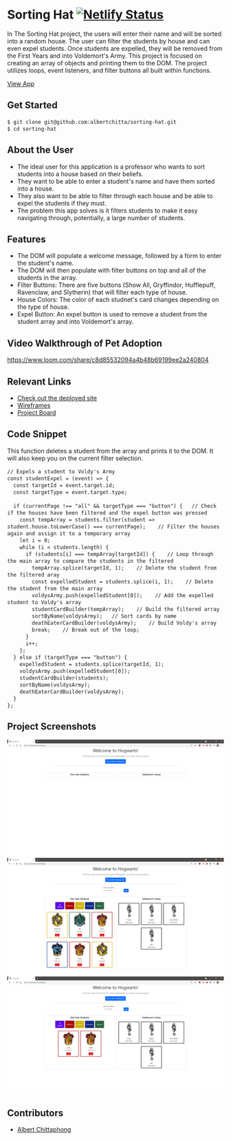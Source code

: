 # Sorting Hat  [![Netlify Status](https://api.netlify.com/api/v1/badges/c9892978-61ce-43b2-86f3-0dabf5ef8b14/deploy-status)](https://app.netlify.com/sites/awc-sorting-hat/deploys)
<!-- update the netlify badge above with your own badge that you can find at netlify under settings/general#status-badges -->

In The Sorting Hat project, the users will enter their name and will be sorted into a random house. The user can filter the students by house and can even expel students. Once students are expelled, they will be removed from the First Years and into Voldemort's Army.
This project is focused on creating an array of objects and printing them to the DOM. The project utilizes loops, event listeners, and filter buttons all built within functions.

[View App](https://awc-sorting-hat.netlify.app/)

## Get Started <!-- OPTIONAL, but doesn't hurt -->
```
$ git clone git@github.com:albertchitta/sorting-hat.git
$ cd sorting-hat
```
## About the User <!-- This is a scaled down user persona -->
- The ideal user for this application is a professor who wants to sort students into a house based on their beliefs.
- They want to be able to enter a student's name and have them sorted into a house. 
- They also want to be able to filter through each house and be able to expel the students if they must.
- The problem this app solves is it filters students to make it easy navigating through, potentially, a large number of students.

## Features <!-- List your app features using bullets! Do NOT use a paragraph. No one will read that! -->
- The DOM will populate a welcome message, followed by a form to enter the student's name.
- The DOM will then populate with filter buttons on top and all of the students in the array.
- Filter Buttons: There are five buttons (Show All, Gryffindor, Hufflepuff, Ravenclaw, and Slytherin) that will filter each type of house.
- House Colors: The color of each studnet's card changes depending on the type of house.
- Expel Button: An expel button is used to remove a student from the student array and into Voldemort's array.

## Video Walkthrough of Pet Adoption <!-- A loom link is sufficient -->
https://www.loom.com/share/c8d85532094a4b48b69199ee2a240804

## Relevant Links <!-- Link to all the things that are required outside of the ones that have their own section -->
- [Check out the deployed site](https://awc-sorting-hat.netlify.app/)
- [Wireframes](https://docs.google.com/presentation/d/1gv22M3hHxgfFMewJT2STMWWveQ6aVWaZ-nXvqgQczH8/edit?usp=sharing)
- [Project Board](https://github.com/albertchitta/sorting-hat/projects/1)

## Code Snippet <!-- OPTIONAL, but doesn't hurt -->
This function deletes a student from the array and prints it to the DOM. It will also keep you on the current filter selection.
```
// Expels a student to Voldy's Army
const studentExpel = (event) => {
  const targetId = event.target.id;
  const targetType = event.target.type;

  if (currentPage !== "all" && targetType === "button") {   // Check if the houses have been filtered and the expel button was pressed
    const tempArray = students.filter(student => student.house.toLowerCase() === currentPage);    // Filter the houses again and assign it to a temporary array
    let i = 0;
    while (i < students.length) {
      if (students[i] === tempArray[targetId]) {    // Loop through the main array to compare the students in the filtered
        tempArray.splice(targetId, 1);    // Delete the student from the filtered aray
        const expelledStudent = students.splice(i, 1);    // Delete the student from the main array
        voldysArmy.push(expelledStudent[0]);    // Add the expelled student to Voldy's array
        studentCardBuilder(tempArray);    // Build the filtered array
        sortByName(voldysArmy);   // Sort cards by name
        deathEaterCardBuilder(voldysArmy);    // Build Voldy's array 
        break;    // Break out of the loop;
      }
      i++;
    };
  } else if (targetType === "button") {
    expelledStudent = students.splice(targetId, 1);
    voldysArmy.push(expelledStudent[0]);
    studentCardBuilder(students);
    sortByName(voldysArmy);
    deathEaterCardBuilder(voldysArmy);
  }
};
```

## Project Screenshots <!-- These can be inside of your project. Look at the repos from class and see how the images are included in the readme -->
![Welcome](Sorting_Hat_Welcome.PNG)
![Overview](Sorting_Hat_Overview.PNG)
![Filter](Sorting_Hat_Filter.PNG)

## Contributors
- [Albert Chittaphong](https://github.com/albertchitta)
